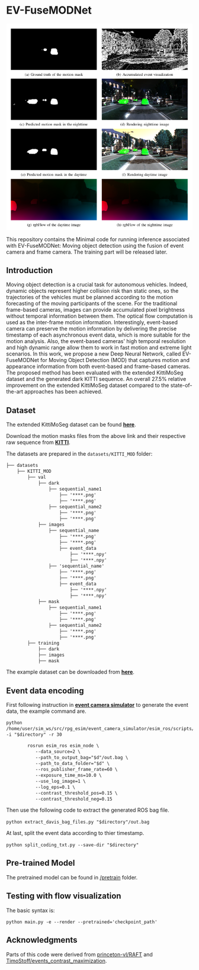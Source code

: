 # EV-FuseMODNet


![Predicted flow.](res.png)  

This repository contains the Minimal code for running inference associated with EV-FuseMODNet: Moving object detection using the fusion of event camera and frame camera.
The training part will be released later.

## Introduction
Moving object detection is a crucial task for autonomous vehicles. Indeed, dynamic objects represent higher collision risk than static ones, so the trajectories of the vehicles must be planned according to the motion forecasting of the moving participants of the scene. For the traditional frame-based cameras, images can provide accumulated pixel brightness without  temporal information between them. The optical flow computation is used as the inter-frame motion information. Interestingly, event-based camera can preserve the motion information by delivering the precise timestamp of each asynchronous event data, which is more suitable for the motion analysis. Also, the event-based cameras' high temporal resolution and high dynamic range allow them to work in fast motion and extreme light scenarios. In this work, we propose a new Deep Neural Network, called EV-FuseMODNet for Moving Object Detection (MOD) that captures motion and appearance information from both event-based and frame-based cameras. The proposed method has been evaluated with the extended KittiMoSeg dataset and the generated dark KITTI sequence. An overall 27.5\% relative improvement on the extended KittiMoSeg dataset compared to the state-of-the-art approaches has been achieved. 



## Dataset

The extended KittiMoSeg dataset can be found [__**here**__](https://sites.google.com/view/fusemodnet).

Download the motion masks files from the above link and their respective raw sequence from [__**KITTI**__](https://www.cvlibs.net/datasets/kitti/).

The datasets are prepared in the `datasets/KITTI_MOD` folder:

```Shell
├── datasets
    ├── KITTI_MOD
        ├── val
            ├── dark
                ├── sequential_name1
                    ├── '****.png'
                    ├── '****.png'
                ├── sequential_name2
                    ├── '****.png'
                    ├── '****.png'
            ├── images
                ├── sequential_name
                    ├── '****.png'
                    ├── '****.png'
                    ├── event_data
                        ├── '****.npy'
                        ├── '****.npy'
                ├── 'sequential_name'
                    ├── '****.png'
                    ├── '****.png'
                    ├── event_data
                        ├── '****.npy'
                        ├── '****.npy'
            ├── mask
                ├── sequential_name1
                    ├── '****.png'
                    ├── '****.png'
                ├── sequential_name2
                    ├── '****.png'
                    ├── '****.png'
        ├── training
            ├── dark
            ├── images
            ├── mask
```
The example dataset can be downloaded from [__**here**__](https://sites.google.com/view/fusemodnet).



## Event data encoding
First following instruction in [__**event camera simulator**__](https://github.com/uzh-rpg/rpg_esim) to generate the event data, the example command are.

```
python /home/user/sim_ws/src/rpg_esim/event_camera_simulator/esim_ros/scripts/generate_stamps_file.py -i "$directory" -r 30
```

```
        rosrun esim_ros esim_node \
           --data_source=2 \
           --path_to_output_bag="$d"/out.bag \
           --path_to_data_folder="$d" \
           --ros_publisher_frame_rate=60 \
           --exposure_time_ms=10.0 \
           --use_log_image=1 \
           --log_eps=0.1 \
           --contrast_threshold_pos=0.15 \
           --contrast_threshold_neg=0.15
```

Then use the following code to extract the generated ROS bag file.

```python extract_davis_bag_files.py "$directory"/out.bag```

At last, split the event data according to thier timestamp.

```python split_coding_txt.py --save-dir "$directory"```

## Pre-trained Model

The pretrained model can be found in [/pretrain](pretrain/) folder.




## Testing with flow visualization

The basic syntax is:

 ```
 python main.py -e --render --pretrained='checkpoint_path'
 ``` 

## Acknowledgments

Parts of this code were derived from [princeton-vl/RAFT](https://github.com/princeton-vl/RAFT) and [TimoStoff/events_contrast_maximization](https://github.com/TimoStoff/events_contrast_maximization).